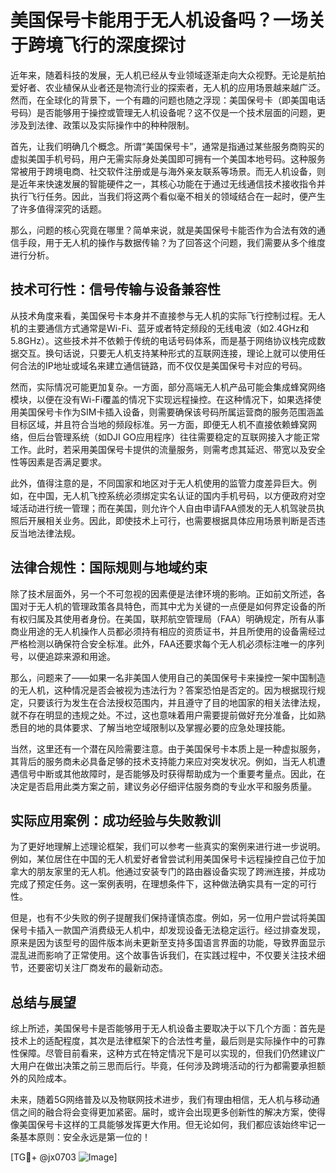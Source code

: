 # 美国保号卡能用于无人机设备吗？一场关于跨境飞行的深度探讨

近年来，随着科技的发展，无人机已经从专业领域逐渐走向大众视野。无论是航拍爱好者、农业植保从业者还是物流行业的探索者，无人机的应用场景越来越广泛。然而，在全球化的背景下，一个有趣的问题也随之浮现：美国保号卡（即美国电话号码）是否能够用于操控或管理无人机设备呢？这不仅是一个技术层面的问题，更涉及到法律、政策以及实际操作中的种种限制。

首先，让我们明确几个概念。所谓“美国保号卡”，通常是指通过某些服务商购买的虚拟美国手机号码，用户无需实际身处美国即可拥有一个美国本地号码。这种服务常被用于跨境电商、社交软件注册或是与海外亲友联系等场景。而无人机设备，则是近年来快速发展的智能硬件之一，其核心功能在于通过无线通信技术接收指令并执行飞行任务。因此，当我们将这两个看似毫不相关的领域结合在一起时，便产生了许多值得深究的话题。

那么，问题的核心究竟在哪里？简单来说，就是美国保号卡能否作为合法有效的通信手段，用于无人机的操作与数据传输？为了回答这个问题，我们需要从多个维度进行分析。

## 技术可行性：信号传输与设备兼容性

从技术角度来看，美国保号卡本身并不直接参与无人机的实际飞行控制过程。无人机的主要通信方式通常是Wi-Fi、蓝牙或者特定频段的无线电波（如2.4GHz和5.8GHz）。这些技术并不依赖于传统的电话号码体系，而是基于网络协议栈完成数据交互。换句话说，只要无人机支持某种形式的互联网连接，理论上就可以使用任何合法的IP地址或域名来建立通信链路，而不仅仅是美国保号卡对应的号码。

然而，实际情况可能更加复杂。一方面，部分高端无人机产品可能会集成蜂窝网络模块，以便在没有Wi-Fi覆盖的情况下实现远程操控。在这种情况下，如果选择使用美国保号卡作为SIM卡插入设备，则需要确保该号码所属运营商的服务范围涵盖目标区域，并且符合当地的频段标准。另一方面，即便无人机不直接依赖蜂窝网络，但后台管理系统（如DJI GO应用程序）往往需要稳定的互联网接入才能正常工作。此时，若采用美国保号卡提供的流量服务，则需考虑其延迟、带宽以及安全性等因素是否满足要求。

此外，值得注意的是，不同国家和地区对于无人机使用的监管力度差异巨大。例如，在中国，无人机飞控系统必须绑定实名认证的国内手机号码，以方便政府对空域活动进行统一管理；而在美国，则允许个人自由申请FAA颁发的无人机驾驶员执照后开展相关业务。因此，即使技术上可行，也需要根据具体应用场景判断是否违反当地法律法规。

## 法律合规性：国际规则与地域约束

除了技术层面外，另一个不可忽视的因素便是法律环境的影响。正如前文所述，各国对于无人机的管理政策各具特色，而其中尤为关键的一点便是如何界定设备的所有权归属及其使用者身份。在美国，联邦航空管理局（FAA）明确规定，所有从事商业用途的无人机操作人员都必须持有相应的资质证书，并且所使用的设备需经过严格检测以确保符合安全标准。此外，FAA还要求每个无人机必须标注唯一的序列号，以便追踪来源和用途。

那么，问题来了——如果一名非美国人使用自己的美国保号卡来操控一架中国制造的无人机，这种情况是否会被视为违法行为？答案恐怕是否定的。因为根据现行规定，只要该行为发生在合法授权范围内，并且遵守了目的地国家的相关法律法规，就不存在明显的违规之处。不过，这也意味着用户需要提前做好充分准备，比如熟悉目的地的具体要求、了解当地空域限制以及掌握必要的应急处理技能。

当然，这里还有一个潜在风险需要注意。由于美国保号卡本质上是一种虚拟服务，其背后的服务商未必具备足够的技术支持能力来应对突发状况。例如，当无人机遭遇信号中断或其他故障时，是否能够及时获得帮助成为一个重要考量点。因此，在决定是否启用此类方案之前，建议务必仔细评估服务商的专业水平和服务质量。

## 实际应用案例：成功经验与失败教训

为了更好地理解上述理论框架，我们可以参考一些真实的案例来进行进一步说明。例如，某位居住在中国的无人机爱好者曾尝试利用美国保号卡远程操控自己位于加拿大的朋友家里的无人机。他通过安装专门的路由器设备实现了跨洲连接，并成功完成了预定任务。这一案例表明，在理想条件下，这种做法确实具有一定的可行性。

但是，也有不少失败的例子提醒我们保持谨慎态度。例如，另一位用户尝试将美国保号卡插入一款国产消费级无人机中，却发现设备无法稳定运行。经过排查发现，原来是因为该型号的固件版本尚未更新至支持多国语言界面的功能，导致界面显示混乱进而影响了正常使用。这个故事告诉我们，在实践过程中，不仅要关注技术细节，还要密切关注厂商发布的最新动态。

## 总结与展望

综上所述，美国保号卡是否能够用于无人机设备主要取决于以下几个方面：首先是技术上的适配程度，其次是法律框架下的合法性考量，最后则是实际操作中的可靠性保障。尽管目前看来，这种方式在特定情况下是可以实现的，但我们仍然建议广大用户在做出决策之前三思而后行。毕竟，任何涉及跨境活动的行为都需要承担额外的风险成本。

未来，随着5G网络普及以及物联网技术进步，我们有理由相信，无人机与移动通信之间的融合将会变得更加紧密。届时，或许会出现更多创新性的解决方案，使得像美国保号卡这样的工具能够发挥更大作用。但无论如何，我们都应该始终牢记一条基本原则：安全永远是第一位的！

[TG💪+ @jx0703 ![Image](https://github.com/user-attachments/assets/dbca1d08-cadb-493c-b0ec-ad6f7a83f270)]
